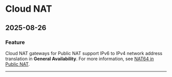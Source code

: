 # Cloud NAT

## 2025-08-26

### Feature

Cloud NAT gateways for Public NAT support IPv6 to IPv4 network address translation in **General Availability**. For more information, see [NAT64 in Public NAT](https://cloud.google.com/nat/docs/public-nat#nat64).

---

